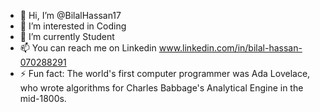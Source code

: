 - 👋 Hi, I’m @BilalHassan17
- 👀 I’m interested in Coding
- 🌱 I’m currently Student
- 📫 You can reach me on Linkedin www.linkedin.com/in/bilal-hassan-070288291
- ⚡ Fun fact: The world's first computer programmer was Ada Lovelace, who wrote algorithms for Charles Babbage's Analytical Engine in the mid-1800s.

<!---
BilalHassan17/BilalHassan17 is a ✨ special ✨ repository because its `README.md` (this file) appears on your GitHub profile.
You can click the Preview link to take a look at your changes.
--->
